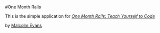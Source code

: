 #One Month Rails

This is the simple application for 
[*One Month Rails: Teach Yourself to Code*](http://onemonthrails.com)

by [Malcolm Evans](http://malcolm-evans.com)